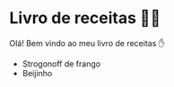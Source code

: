 # Livro de receitas :man_cook:

Olá! Bem vindo ao meu livro de receitas :hand:

- Strogonoff de frango
- Beijinho
